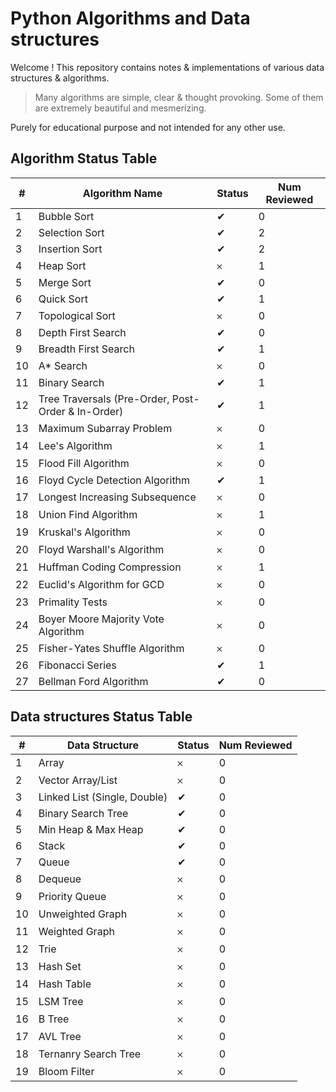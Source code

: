 # Python Algorithms and Data structures

Welcome ! This repository contains notes & implementations of various data structures & algorithms. 

> Many algorithms are simple, clear & thought provoking. Some of them are extremely beautiful and mesmerizing.

Purely for educational purpose and not intended for any other use.

## Algorithm Status Table

| # | Algorithm Name | Status | Num Reviewed |
| -- | -- | -- | -- |
| 1 | Bubble Sort | ✔︎ | 0 |
| 2 | Selection Sort | ✔︎ | 2 |
| 3 | Insertion Sort | ✔︎ | 2 |
| 4 | Heap Sort | 𐄂 | 1 |
| 5 | Merge Sort | ✔︎ | 0 |
| 6 | Quick Sort | ✔︎ | 1 |
| 7 | Topological Sort | 𐄂 | 0 |
| 8 | Depth First Search | ✔︎ | 0 |
| 9 | Breadth First Search | ✔︎ | 1 |
| 10 | A\* Search | 𐄂 | 0 |
| 11 | Binary Search | ✔︎ | 1 |
| 12 | Tree Traversals (Pre-Order, Post-Order & In-Order) | ✔︎ | 1 |
| 13 | Maximum Subarray Problem | 𐄂 | 0 |
| 14 | Lee's Algorithm | 𐄂 | 1 |
| 15 | Flood Fill Algorithm | 𐄂 | 0 |
| 16 | Floyd Cycle Detection Algorithm | ✔︎ | 1 |
| 17 | Longest Increasing Subsequence | 𐄂 | 0 |
| 18 | Union Find Algorithm | 𐄂 | 1 |
| 19 | Kruskal's Algorithm | 𐄂 | 0 |
| 20 | Floyd Warshall's Algorithm | 𐄂 | 0 |
| 21 | Huffman Coding Compression | 𐄂 | 1 |
| 22 | Euclid's Algorithm for GCD | 𐄂 | 0 |
| 23 | Primality Tests | 𐄂 | 0 |
| 24 | Boyer Moore Majority Vote Algorithm | 𐄂 | 0 |
| 25 | Fisher-Yates Shuffle Algorithm | 𐄂 | 0 |
| 26 | Fibonacci Series | ✔︎ | 1 |
| 27 | Bellman Ford Algorithm | ✔︎ | 0 |

## Data structures Status Table

| # | Data Structure | Status | Num Reviewed |
| -- | -- | -- | -- |
| 1 | Array | 𐄂 | 0 |
| 2 | Vector Array/List | 𐄂 | 0 |
| 3 | Linked List (Single, Double) | ✔︎ | 0 |
| 4 | Binary Search Tree | ✔︎ | 0 |
| 5 | Min Heap & Max Heap | ✔︎ | 0 |
| 6 | Stack | ✔︎ | 0 |
| 7 | Queue | ✔︎ | 0 |
| 8 | Dequeue | 𐄂 | 0 |
| 9 | Priority Queue | 𐄂 | 0 |
| 10 | Unweighted Graph | 𐄂 | 0 |
| 11 | Weighted Graph | 𐄂 | 0 |
| 12 | Trie | 𐄂 | 0 |
| 13 | Hash Set | 𐄂 | 0 |
| 14 | Hash Table | 𐄂 | 0 |
| 15 | LSM Tree | 𐄂 | 0 |
| 16 | B Tree | 𐄂 | 0 |
| 17 | AVL Tree | 𐄂 | 0 |
| 18 | Ternanry Search Tree | 𐄂 | 0 |
| 19 | Bloom Filter | 𐄂 | 0 |

